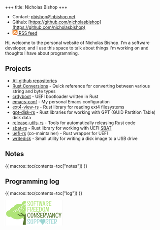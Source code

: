 +++
title: Nicholas Bishop
+++
* Contact: [nbishop@nbishop.net](mailto:nbishop@nbishop.net)
* Github: [https://github.com/nicholasbishop](https://github.com/nicholasbishop)
* [<img id="rss-logo" src="rss.svg" title="RSS logo" width=16 height=16></img> RSS feed](feed.rss)

Hi, welcome to the personal website of Nicholas Bishop. I'm a software
developer, and I use this space to talk about things I'm working on and
thoughts I have about programming.

## Projects

* [All github repositories](https://github.com/nicholasbishop?tab=repositories)
* [Rust Conversions](https://nicholasbishop.github.io/rust-conversions/) - Quick reference for converting between various string and byte types
* [crdyboot](https://chromium.googlesource.com/chromiumos/platform/crdyboot/+/HEAD#crdyboot) - UEFI bootloader written in Rust
* [emacs-conf](https://github.com/nicholasbishop/emacs-conf) - My personal Emacs configuration
* [ext4-view-rs](https://github.com/nicholasbishop/ext4-view-rs) - Rust library for reading ext4 filesystems
* [gpt-disk-rs](https://github.com/google/gpt-disk-rs) - Rust libraries for working with GPT (GUID Partition Table) disk data
* [release-utils-rs](https://github.com/nicholasbishop/release-utils-rs) - Tools for automatically releasing Rust code
* [sbat-rs](https://github.com/google/sbat-rs) - Rust library for working with UEFI <abbr title="Secure Boot Advanced Targeting">SBAT</abbr>
* [uefi-rs](https://github.com/rust-osdev/uefi-rs) (co-maintainer) - Rust wrapper for UEFI
* [writedisk](https://github.com/nicholasbishop/writedisk) - Small utility for writing a disk image to a USB drive

## Notes

{{ macros::toc(contents=toc["notes"]) }}

## Programming log

{{ macros::toc(contents=toc["log"]) }}

<a href="https://sfconservancy.org/sustainer"><img id="sfc" src="sfc.png" title="Become a Conservancy Sustainer!"></img></a>
